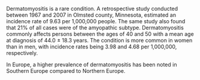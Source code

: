 Dermatomyositis is a rare condition. A retrospective study conducted between 1967 and 2007 in Olmsted county, Minnesota, estimated an incidence rate of 9.63 per 1,000,000 people. The same study also found that 21% of all cases were of the amyopathic subtype. Dermatomyositis commonly affects persons between the ages of 40 and 50 with a mean age at diagnosis of 44.0 ± 18.3 years. The condition is more common in women than in men, with incidence rates being 3.98 and 4.68 per 1,000,000, respectively.

In Europe, a higher prevalence of dermatomyositis has been noted in Southern Europe compared to Northern Europe.